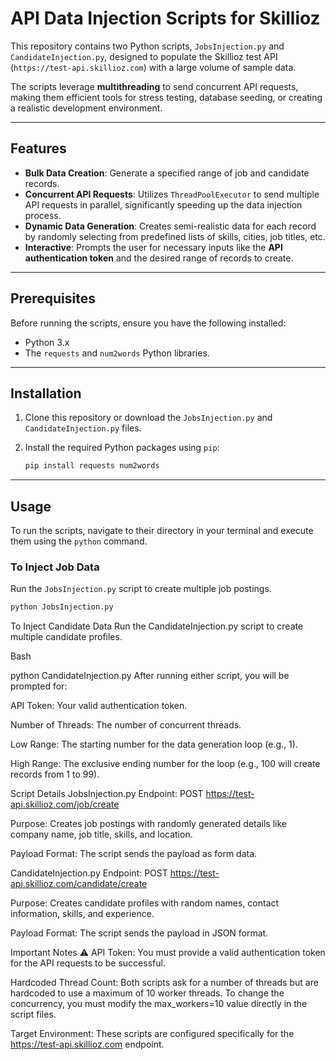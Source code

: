 # API Data Injection Scripts for Skillioz

This repository contains two Python scripts, `JobsInjection.py` and `CandidateInjection.py`, designed to populate the Skillioz test API (`https://test-api.skillioz.com`) with a large volume of sample data.

The scripts leverage **multithreading** to send concurrent API requests, making them efficient tools for stress testing, database seeding, or creating a realistic development environment.

---

## Features 

* **Bulk Data Creation**: Generate a specified range of job and candidate records.
* **Concurrent API Requests**: Utilizes `ThreadPoolExecutor` to send multiple API requests in parallel, significantly speeding up the data injection process.
* **Dynamic Data Generation**: Creates semi-realistic data for each record by randomly selecting from predefined lists of skills, cities, job titles, etc.
* **Interactive**: Prompts the user for necessary inputs like the **API authentication token** and the desired range of records to create.

---

## Prerequisites

Before running the scripts, ensure you have the following installed:

* Python 3.x
* The `requests` and `num2words` Python libraries.

---

## Installation

1.  Clone this repository or download the `JobsInjection.py` and `CandidateInjection.py` files.

2.  Install the required Python packages using `pip`:
    ```bash
    pip install requests num2words
    ```

---

## Usage

To run the scripts, navigate to their directory in your terminal and execute them using the `python` command.

### To Inject Job Data

Run the `JobsInjection.py` script to create multiple job postings.

```bash
python JobsInjection.py 
```

To Inject Candidate Data
Run the CandidateInjection.py script to create multiple candidate profiles.

Bash

python CandidateInjection.py
After running either script, you will be prompted for:

API Token: Your valid authentication token.

Number of Threads: The number of concurrent threads.

Low Range: The starting number for the data generation loop (e.g., 1).

High Range: The exclusive ending number for the loop (e.g., 100 will create records from 1 to 99).

Script Details
JobsInjection.py
Endpoint: POST https://test-api.skillioz.com/job/create

Purpose: Creates job postings with randomly generated details like company name, job title, skills, and location.

Payload Format: The script sends the payload as form data.

CandidateInjection.py
Endpoint: POST https://test-api.skillioz.com/candidate/create

Purpose: Creates candidate profiles with random names, contact information, skills, and experience.

Payload Format: The script sends the payload in JSON format.

Important Notes ⚠
API Token: You must provide a valid authentication token for the API requests to be successful.

Hardcoded Thread Count: Both scripts ask for a number of threads but are hardcoded to use a maximum of 10 worker threads. To change the concurrency, you must modify the max_workers=10 value directly in the script files.

Target Environment: These scripts are configured specifically for the https://test-api.skillioz.com endpoint.
